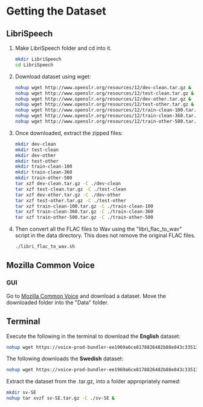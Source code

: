 # Getting the Dataset

## LibriSpeech

1. Make LibriSpeech folder and cd into it.

    ```bash
    mkdir LibriSpeech
    cd LibriSpeech
    ```

2. Download dataset using wget:

    ```bash
    nohup wget http://www.openslr.org/resources/12/dev-clean.tar.gz &
    nohup wget http://www.openslr.org/resources/12/test-clean.tar.gz &
    nohup wget http://www.openslr.org/resources/12/dev-other.tar.gz &
    nohup wget http://www.openslr.org/resources/12/test-other.tar.gz &
    nohup wget http://www.openslr.org/resources/12/train-clean-100.tar.gz &
    nohup wget http://www.openslr.org/resources/12/train-clean-360.tar.gz &
    nohup wget http://www.openslr.org/resources/12/train-other-500.tar.gz &
    ```

3. Once downloaded, extract the zipped files:

    ```bash
    mkdir dev-clean
    mkdir test-clean
    mkdir dev-other
    mkdir test-other
    mkdir train-clean-100
    mkdir train-clean-360
    mkdir train-other-500
    tar xzf dev-clean.tar.gz -C ./dev-clean
    tar xzf test-clean.tar.gz -C ./test-clean
    tar xzf dev-other.tar.gz -C ./dev-other
    tar xzf test-other.tar.gz -C ./test-other
    tar xzf train-clean-100.tar.gz -C ./train-clean-100
    tar xzf train-clean-360.tar.gz -C ./train-clean-360
    tar xzf train-other-500.tar.gz -C ./train-other-500
    ```

4. Then convert all the FLAC files to Wav using the "libri_flac_to_wav" script in the data directory. 
This does not remove the original FLAC files.

    ```bash
    ./libri_flac_to_wav.sh
    ```

## Mozilla Common Voice 

### GUI

Go to [Mozilla Common Voice](https://voice.mozilla.org/en/datasets) and download a dataset.
Move the downloaded folder into the "Data" folder.

## Terminal

Execute the following in the terminal to download the **English** dataset:

```bash
nohup wget https://voice-prod-bundler-ee1969a6ce8178826482b88e843c335139bd3fb4.s3.amazonaws.com/cv-corpus-3/en.tar.gz &
```

The following downloads the **Swedish** dataset:

```bash
nohup wget https://voice-prod-bundler-ee1969a6ce8178826482b88e843c335139bd3fb4.s3.amazonaws.com/cv-corpus-3/sv-SE.tar.gz &
```

Extract the dataset from the .tar.gz, into a folder appropriately named:

```bash
mkdir sv-SE
nohup tar xvzf sv-SE.tar.gz -C ./sv-SE &
```
